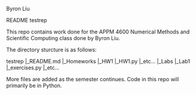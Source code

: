Byron Liu

README
testrep

This repo contains work done for the APPM 4600 Numerical Methods and Scientific Computing class done by Byron Liu.

The directory sturcture is as follows:

testrep
|_README.md
|_Homeworks
 |_HW1
  |_HW1.py
 |_etc...
|_Labs
 |_Lab1
  |_exercises.py
 |_etc...

More files are added as the semester continues. Code in this repo will primarily be in Python.  
